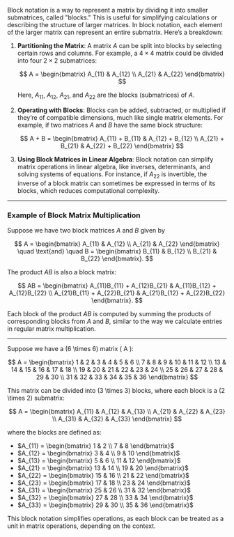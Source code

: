 Block notation is a way to represent a matrix by dividing it into smaller submatrices, called "blocks." This is useful for simplifying calculations or describing the structure of larger matrices. In block notation, each element of the larger matrix can represent an entire submatrix. Here’s a breakdown:

1. **Partitioning the Matrix**: A matrix $A$ can be split into blocks by selecting certain rows and columns. For example, a $4 \times 4$ matrix could be divided into four $2 \times 2$ submatrices:

   $$
   A = \begin{bmatrix}
       A_{11} & A_{12} \\
       A_{21} & A_{22}
   \end{bmatrix}
   $$

   Here, $A_{11}$, $A_{12}$, $A_{21}$, and $A_{22}$ are the blocks (submatrices) of $A$.

2. **Operating with Blocks**: Blocks can be added, subtracted, or multiplied if they’re of compatible dimensions, much like single matrix elements. For example, if two matrices $A$ and $B$ have the same block structure:

   $$
   A + B = \begin{bmatrix}
       A_{11} + B_{11} & A_{12} + B_{12} \\
       A_{21} + B_{21} & A_{22} + B_{22}
   \end{bmatrix}
   $$

3. **Using Block Matrices in Linear Algebra**: Block notation can simplify matrix operations in linear algebra, like inverses, determinants, and solving systems of equations. For instance, if $A_{22}$ is invertible, the inverse of a block matrix can sometimes be expressed in terms of its blocks, which reduces computational complexity.

---

### Example of Block Matrix Multiplication

Suppose we have two block matrices $A$ and $B$ given by

$$
A = \begin{bmatrix} A_{11} & A_{12} \\ A_{21} & A_{22} \end{bmatrix} \quad \text{and} \quad B = \begin{bmatrix} B_{11} & B_{12} \\ B_{21} & B_{22} \end{bmatrix}.
$$

The product $AB$ is also a block matrix:

$$
AB = \begin{bmatrix} A_{11}B_{11} + A_{12}B_{21} & A_{11}B_{12} + A_{12}B_{22} \\ A_{21}B_{11} + A_{22}B_{21} & A_{21}B_{12} + A_{22}B_{22} \end{bmatrix}.
$$

Each block of the product $AB$ is computed by summing the products of corresponding blocks from $A$ and $B$, similar to the way we calculate entries in regular matrix multiplication.

---
Suppose we have a \(6 \times 6\) matrix \( A \):

$$
A = \begin{bmatrix}
    1 & 2 & 3 & 4 & 5 & 6 \\
    7 & 8 & 9 & 10 & 11 & 12 \\
    13 & 14 & 15 & 16 & 17 & 18 \\
    19 & 20 & 21 & 22 & 23 & 24 \\
    25 & 26 & 27 & 28 & 29 & 30 \\
    31 & 32 & 33 & 34 & 35 & 36
\end{bmatrix}
$$

This matrix can be divided into \(3 \times 3\) blocks, where each block is a \(2 \times 2\) submatrix:

$$
A = \begin{bmatrix}
    A_{11} & A_{12} & A_{13} \\
    A_{21} & A_{22} & A_{23} \\
    A_{31} & A_{32} & A_{33}
\end{bmatrix}
$$

where the blocks are defined as:

- $A_{11} = \begin{bmatrix} 1 & 2 \\ 7 & 8 \end{bmatrix}$
- $A_{12} = \begin{bmatrix} 3 & 4 \\ 9 & 10 \end{bmatrix}$
- $A_{13} = \begin{bmatrix} 5 & 6 \\ 11 & 12 \end{bmatrix}$
- $A_{21} = \begin{bmatrix} 13 & 14 \\ 19 & 20 \end{bmatrix}$
- $A_{22} = \begin{bmatrix} 15 & 16 \\ 21 & 22 \end{bmatrix}$
- $A_{23} = \begin{bmatrix} 17 & 18 \\ 23 & 24 \end{bmatrix}$
- $A_{31} = \begin{bmatrix} 25 & 26 \\ 31 & 32 \end{bmatrix}$
- $A_{32} = \begin{bmatrix} 27 & 28 \\ 33 & 34 \end{bmatrix}$
- $A_{33} = \begin{bmatrix} 29 & 30 \\ 35 & 36 \end{bmatrix}$

This block notation simplifies operations, as each block can be treated as a unit in matrix operations, depending on the context.